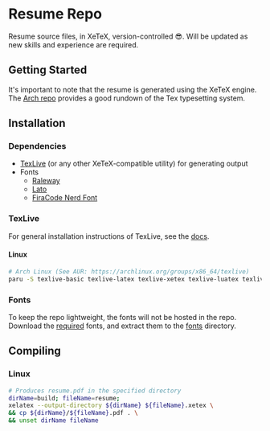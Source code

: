 # Resume Repo
Resume source files, in XeTeX, version-controlled 😎. Will be updated as new skills and experience are required.


## Getting Started
It's important to note that the resume is generated using the XeTeX engine. The [Arch repo](https://wiki.archlinux.org/title/TeX_Live) provides a good rundown of the Tex typesetting system.

## Installation
### Dependencies
- [TexLive](https://tug.org/texlive/) (or any other XeTeX-compatible utility) for generating output
- Fonts
     - [Raleway](https://fonts.google.com/specimen/Raleway)
     - [Lato](https://fonts.google.com/specimen/Lato)
     - [FiraCode Nerd Font](https://www.nerdfonts.com/font-downloads)

### TexLive
<!-- TODO: Include setup guides for other OSes -->
For general installation instructions of TexLive, see the [docs](https://tug.org/texlive/).

#### Linux
```sh
# Arch Linux (See AUR: https://archlinux.org/groups/x86_64/texlive)
paru -S texlive-basic texlive-latex texlive-xetex texlive-luatex texlive-latexextra texlive-latexrecommended texlive-bibtexextra texlive-binextra texlive-context texlive-fontsextra texlive-fontsrecommended texlive-fontutils texlive-pictures
```

### Fonts
To keep the repo lightweight, the fonts will not be hosted in the repo. Download the [required](#dependencies) fonts, and extract them to the [fonts](./fonts/) directory.

## Compiling
### Linux
```sh
# Produces resume.pdf in the specified directory
dirName=build; fileName=resume;
xelatex --output-directory ${dirName} ${fileName}.xetex \
&& cp ${dirName}/${fileName}.pdf . \
&& unset dirName fileName
```
